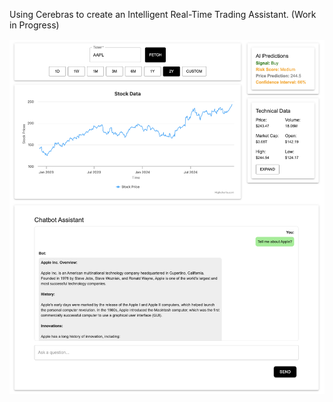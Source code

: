 Using Cerebras to create an Intelligent Real-Time Trading Assistant. (Work in Progress)

![Demo Picture](./app/public/POCDemo.png)
